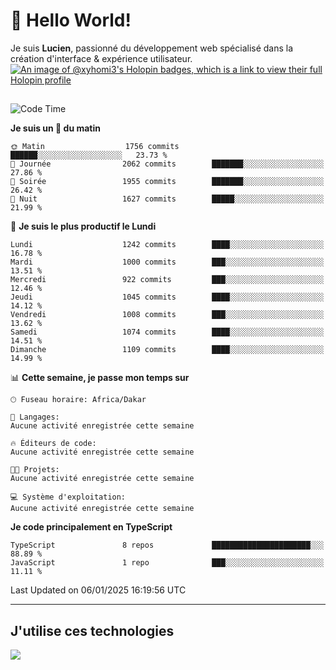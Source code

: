 # 👋 Hello World!

Je suis **Lucien**, passionné du développement web spécialisé dans la création d'interface & expérience utilisateur.
[![An image of @xyhomi3's Holopin badges, which is a link to view their full Holopin profile](https://holopin.me/xyhomi3)](https://holopin.io/@xyhomi3)

##

<!--START_SECTION:waka-->
![Code Time](http://img.shields.io/badge/Code%20Time-2%2C834%20hrs%2050%20mins-blue)

**Je suis un 🐤 du matin** 

```text
🌞 Matin                  1756 commits        ██████░░░░░░░░░░░░░░░░░░░   23.73 % 
🌆 Journée                2062 commits        ███████░░░░░░░░░░░░░░░░░░   27.86 % 
🌃 Soirée                 1955 commits        ███████░░░░░░░░░░░░░░░░░░   26.42 % 
🌙 Nuit                   1627 commits        █████░░░░░░░░░░░░░░░░░░░░   21.99 % 
```
📅 **Je suis le plus productif le Lundi** 

```text
Lundi                    1242 commits        ████░░░░░░░░░░░░░░░░░░░░░   16.78 % 
Mardi                    1000 commits        ███░░░░░░░░░░░░░░░░░░░░░░   13.51 % 
Mercredi                 922 commits         ███░░░░░░░░░░░░░░░░░░░░░░   12.46 % 
Jeudi                    1045 commits        ████░░░░░░░░░░░░░░░░░░░░░   14.12 % 
Vendredi                 1008 commits        ███░░░░░░░░░░░░░░░░░░░░░░   13.62 % 
Samedi                   1074 commits        ████░░░░░░░░░░░░░░░░░░░░░   14.51 % 
Dimanche                 1109 commits        ████░░░░░░░░░░░░░░░░░░░░░   14.99 % 
```


📊 **Cette semaine, je passe mon temps sur** 

```text
🕑︎ Fuseau horaire: Africa/Dakar

💬 Langages: 
Aucune activité enregistrée cette semaine

🔥 Éditeurs de code: 
Aucune activité enregistrée cette semaine

🐱‍💻 Projets: 
Aucune activité enregistrée cette semaine

💻 Système d'exploitation: 
Aucune activité enregistrée cette semaine
```

**Je code principalement en TypeScript** 

```text
TypeScript               8 repos             ██████████████████████░░░   88.89 % 
JavaScript               1 repo              ███░░░░░░░░░░░░░░░░░░░░░░   11.11 % 
```




 Last Updated on 06/01/2025 16:19:56 UTC
<!--END_SECTION:waka-->
---

## J'utilise ces technologies

<p align="left">
  <a href="https://skillicons.dev">
    <img src="https://skillicons.dev/icons?i=ts,js,md,scss,tailwind,react,docker,express,astro,vite,nextjs,vercel,figma,ableton" />
  </a>
</p>

